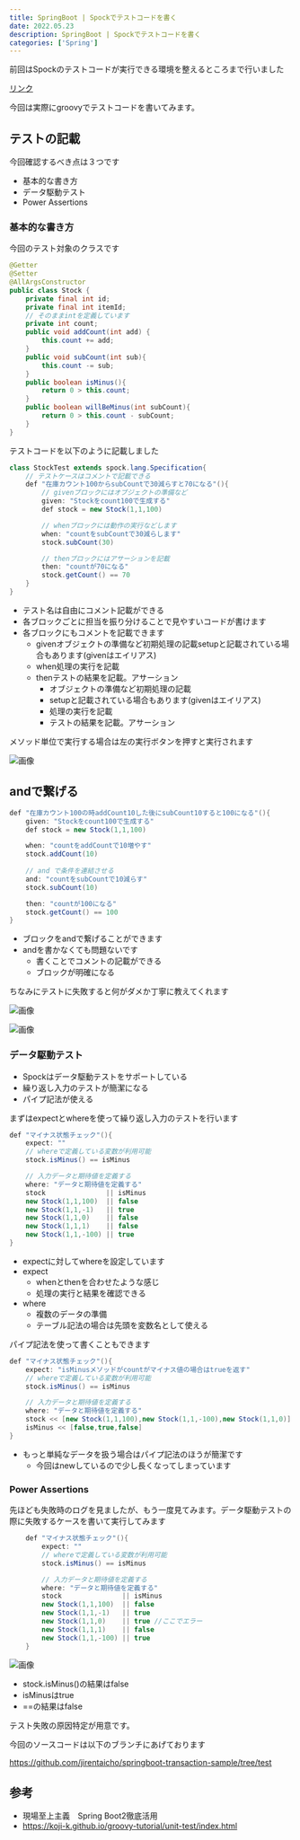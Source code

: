 ```yaml
---
title: SpringBoot | Spockでテストコードを書く
date: 2022.05.23
description: SpringBoot | Spockでテストコードを書く
categories: ['Spring']
---
```


前回はSpockのテストコードが実行できる環境を整えるところまで行いました

[リンク](/posts/p2548)


今回は実際にgroovyでテストコードを書いてみます。

## テストの記載


今回確認するべき点は３つです
* 基本的な書き方
* データ駆動テスト
* Power Assertions

### 基本的な書き方


今回のテスト対象のクラスです

```java
@Getter
@Setter
@AllArgsConstructor
public class Stock {
    private final int id;
    private final int itemId;
    // そのままintを定義しています
    private int count;
    public void addCount(int add) { 
        this.count += add; 
    }
    public void subCount(int sub){
        this.count -= sub;
    }
    public boolean isMinus(){
        return 0 > this.count;
    }
    public boolean willBeMinus(int subCount){
        return 0 > this.count - subCount;
    }
}
```


テストコードを以下のように記載しました

```java
class StockTest extends spock.lang.Specification{
    // テストケースはコメントで記載できる
    def "在庫カウント100からsubCountで30減らすと70になる"(){
        // givenブロックにはオブジェクトの準備など
        given: "Stockをcount100で生成する"
        def stock = new Stock(1,1,100)

        // whenブロックには動作の実行などします
        when: "countをsubCountで30減らします"
        stock.subCount(30)

        // thenブロックにはアサーションを記載
        then: "countが70になる"
        stock.getCount() == 70
    }
}
```

* テスト名は自由にコメント記載ができる
* 各ブロックごとに担当を振り分けることで見やすいコードが書けます
* 各ブロックにもコメントを記載できます
  * givenオブジェクトの準備など初期処理の記載setupと記載されている場合もあります(givenはエイリアス)
  * when処理の実行を記載
  * thenテストの結果を記載。アサーション
    * オブジェクトの準備など初期処理の記載
    * setupと記載されている場合もあります(givenはエイリアス)
    * 処理の実行を記載
    * テストの結果を記載。アサーション

メソッド単位で実行する場合は左の実行ボタンを押すと実行されます

![画像](/2570/1.png)


## andで繋げる


```java
def "在庫カウント100の時addCount10した後にsubCount10すると100になる"(){
    given: "Stockをcount100で生成する"
    def stock = new Stock(1,1,100)

    when: "countをaddCountで10増やす"
    stock.addCount(10)
    
    // and で条件を連結させる
    and: "countをsubCountで10減らす"
    stock.subCount(10)

    then: "countが100になる"
    stock.getCount() == 100
}
```

* ブロックをandで繋げることができます
* andを書かなくても問題ないです
  * 書くことでコメントの記載ができる
  * ブロックが明確になる

ちなみにテストに失敗すると何がダメか丁寧に教えてくれます

![画像](/2570/2.png)


![画像](/2570/3.png)


### データ駆動テスト

* Spockはデータ駆動テストをサポートしている
* 繰り返し入力のテストが簡潔になる
* パイプ記法が使える

まずはexpectとwhereを使って繰り返し入力のテストを行います

```java
def "マイナス状態チェック"(){
    expect: ""
    // whereで定義している変数が利用可能
    stock.isMinus() == isMinus

    // 入力データと期待値を定義する
    where: "データと期待値を定義する"
    stock               || isMinus
    new Stock(1,1,100)  || false
    new Stock(1,1,-1)   || true
    new Stock(1,1,0)    || false
    new Stock(1,1,1)    || false
    new Stock(1,1,-100) || true
}
```

* expectに対してwhereを設定しています
* expect
  * whenとthenを合わせたような感じ
  * 処理の実行と結果を確認できる
* where
  * 複数のデータの準備
  * テーブル記法の場合は先頭を変数名として使える

パイプ記法を使って書くこともできます

```java
def "マイナス状態チェック"(){
    expect: "isMinusメソッドがcountがマイナス値の場合はtrueを返す"
    // whereで定義している変数が利用可能
    stock.isMinus() == isMinus

    // 入力データと期待値を定義する
    where: "データと期待値を定義する"
    stock << [new Stock(1,1,100),new Stock(1,1,-100),new Stock(1,1,0)]
    isMinus << [false,true,false]
}
```

* もっと単純なデータを扱う場合はパイプ記法のほうが簡潔です
  * 今回はnewしているので少し長くなってしまっています

### Power Assertions


先ほども失敗時のログを見ましたが、もう一度見てみます。データ駆動テストの際に失敗するケースを書いて実行してみます

```java
    def "マイナス状態チェック"(){
        expect: ""
        // whereで定義している変数が利用可能
        stock.isMinus() == isMinus

        // 入力データと期待値を定義する
        where: "データと期待値を定義する"
        stock               || isMinus
        new Stock(1,1,100)  || false
        new Stock(1,1,-1)   || true
        new Stock(1,1,0)    || true //ここでエラー
        new Stock(1,1,1)    || false
        new Stock(1,1,-100) || true
    }
```


![画像](/2570/4.png)

* stock.isMinus()の結果はfalse
* isMinusはtrue
* ==の結果はfalse

テスト失敗の原因特定が用意です。

今回のソースコードは以下のブランチにあげております

https://github.com/jirentaicho/springboot-transaction-sample/tree/test


## 参考

* 現場至上主義　Spring Boot2徹底活用
* https://koji-k.github.io/groovy-tutorial/unit-test/index.html
